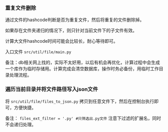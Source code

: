### 重复文件删除

通过文件的hashcode判断是否为重复文件，然后将重复的文件删除掉。

如果存在文件夹递归的情况下，则只针对当前文件下的子文件有效。

计算大文件hashcode时间可能会比较长，耐心等待即可。

入口文件 `src/util/file/main.py`

备注：db相关网上找的，实际不太好用，以后有机会再优化，计算过程中会生成一个库作为临时存储用。计算完成会清空数据库，操作时务必备份，用临时工作目录处理流程。

### 遍历当前目录并将文件路径写入json文件

将 `src/util/file/files_to_json.py` 拷贝到任意文件下，然后在控制台执行即可，方便快捷。

备注： `files_ext_filter = '.py' #只筛选出.py文件` 注意下过滤的扩展名，同时不会递归处理。